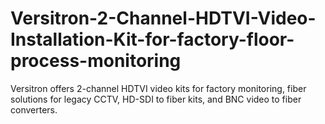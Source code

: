 # Versitron-2-Channel-HDTVI-Video-Installation-Kit-for-factory-floor-process-monitoring
Versitron offers 2-channel HDTVI video kits for factory monitoring, fiber solutions for legacy CCTV, HD-SDI to fiber kits, and BNC video to fiber converters.
